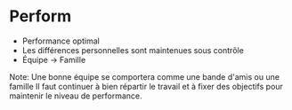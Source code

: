 # Perform
+ Performance optimal
+ Les différences personnelles sont maintenues sous contrôle
+ Équipe → Famille

Note:
Une bonne équipe se comportera comme une bande d'amis ou une famille
Il faut continuer à bien répartir le travail et à fixer des objectifs pour maintenir le niveau de performance.